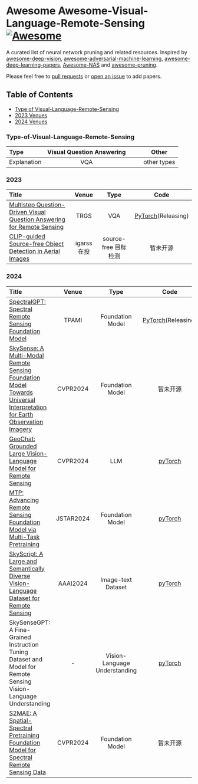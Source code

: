 # Awesome Awesome-Visual-Language-Remote-Sensing [![Awesome](https://awesome.re/badge.svg)](https://awesome.re)

A curated list of neural network pruning and related resources. Inspired by [awesome-deep-vision](https://github.com/kjw0612/awesome-deep-vision), [awesome-adversarial-machine-learning](https://github.com/yenchenlin/awesome-adversarial-machine-learning), [awesome-deep-learning-papers](https://github.com/terryum/awesome-deep-learning-papers), [Awesome-NAS](https://github.com/D-X-Y/Awesome-NAS) and [awesome-pruning](https://github.com/he-y/Awesome-Pruning).

Please feel free to [pull requests](https://github.com/icey-zhang/Awesome-Visual-Language-Remote-Sensing/pulls) or [open an issue](https://github.com/icey-zhang/Awesome-Visual-Language-Remote-Sensing/issues) to add papers.

## Table of Contents

- [Type of Visual-Language-Remote-Sensing](#Type-of-Visual-Language-Remote-Sensing)
- [2023 Venues](#2023)
- [2024 Venues](#2024)

### Type-of-Visual-Language-Remote-Sensing

| Type        | Visual Question Answering |                  |               | Other     |
|:----------- |:--------------:|:--------------:|:----------------:|:-----------:|
| Explanation |    VQA   |                |                  | other types |

### 2023
| Title                                                                                                                            | Venue | Type    | Code |
|:-------------------------------------------------------------------------------------------------------------------------------- |:-----:|:-------:|:----:|
| [Multistep Question-Driven Visual Question Answering for Remote Sensing](https://ieeexplore.ieee.org/document/10242124)          | TRGS  |   VQA   | [PyTorch](https://github.com/MeimeiZhang-data/MQVQA)(Releasing) |
| [CLIP-guided Source-free Object Detection in Aerial Images](https://arxiv.org/abs/2401.05168) |igarss在投| source-free 目标检测|暂未开源|

### 2024
| Title                                                                                                                            | Venue | Type    | Code |
|:-------------------------------------------------------------------------------------------------------------------------------- |:-----:|:-------:|:----:|
| [SpectralGPT: Spectral Remote Sensing Foundation Model](https://arxiv.org/abs/2311.07113)          | TPAMI  |   Foundation Model   | [PyTorch](https://github.com/danfenghong/IEEE_TPAMI_SpectralGPT)(Releasing) |
| [SkySense: A Multi-Modal Remote Sensing Foundation Model Towards Universal Interpretation for Earth Observation Imagery](https://arxiv.org/abs/2312.10115)          | CVPR2024  |  Foundation Model    | 暂未开源|
| [GeoChat: Grounded Large Vision-Language Model for Remote Sensing](https://arxiv.org/abs/2311.15826)          | CVPR2024  |  LLM   | [pyTorch](https://github.com/mbzuai-oryx/GeoChat) |
| [MTP: Advancing Remote Sensing Foundation Model via Multi-Task Pretraining](https://ieeexplore.ieee.org/stamp/stamp.jsp?tp=&arnumber=10547536)          | JSTAR2024  |  Foundation Model   | [pyTorch](https://github.com/ViTAE-Transformer/MTP) |
| [SkyScript: A Large and Semantically Diverse Vision-Language Dataset for Remote Sensing](https://arxiv.org/abs/2312.12856)          | AAAI2024  |  Image-text Dataset  | [pyTorch](https://github.com/wangzhecheng/SkyScript) |
| SkySenseGPT: A Fine-Grained Instruction Tuning Dataset and Model for Remote Sensing Vision-Language Understanding      | -  |  Vision-Language Understanding  | [pyTorch](https://github.com/Luo-Z13/SkySenseGPT) |
| [S2MAE: A Spatial-Spectral Pretraining Foundation Model for Spectral Remote Sensing Data](https://openaccess.thecvf.com/content/CVPR2024/html/Li_S2MAE_A_Spatial-Spectral_Pretraining_Foundation_Model_for_Spectral_Remote_Sensing_CVPR_2024_paper.html)      | CVPR2024  |  Foundation Model  | 暂未开源 |




